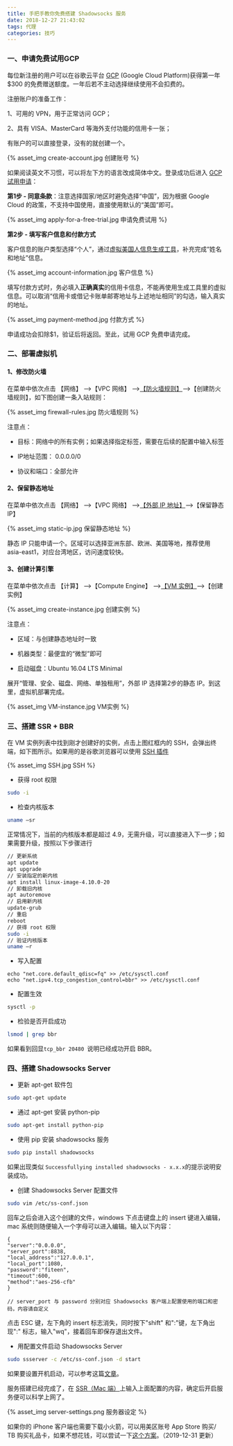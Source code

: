 ```yaml
---
title: 手把手教你免费搭建 Shadowsocks 服务
date: 2018-12-27 21:43:02
tags: 代理
categories: 技巧
---
```


### 一、申请免费试用GCP

每位新注册的用户可以在谷歌云平台 [GCP](https://cloud.google.com/free/) (Google Cloud Platform)获得第一年$300 的免费赠送额度。一年后若不主动选择继续使用不会扣费的。

<!--more-->

注册账户的准备工作：

1、可用的 VPN，用于正常访问 GCP；

2、具有 VISA、MasterCard 等海外支付功能的信用卡一张；

有账户的可以直接登录，没有的就创建一个。

 {% asset_img create-account.jpg 创建账号 %}

如果阅读英文不习惯，可以将左下方的语言改成简体中文。登录成功后进入 [GCP 试用申请](https://console.cloud.google.com/freetrial)：

**第1步 - 同意条款**：注意选择国家/地区时避免选择“中国”，因为根据 Google Cloud 的政策，不支持中国使用，直接使用默认的“美国”即可。

 {% asset_img apply-for-a-free-trial.jpg 申请免费试用 %}

**第2步 - 填写客户信息和付款方式**

客户信息的账户类型选择“个人”，通过[虚拟美国人信息生成工具](http://www.haoweichi.com/Index/random)，补充完成“姓名和地址”信息。

 {% asset_img account-information.jpg 客户信息 %}

填写付款方式时，务必填入**正确真实**的信用卡信息，不能再使用生成工具里的虚拟信息。可以取消“信用卡或借记卡账单邮寄地址与上述地址相同”的勾选，输入真实的地址。

 {% asset_img payment-method.jpg 付款方式 %}

申请成功会扣除$1，验证后将返回。至此，试用 GCP 免费申请完成。



### 二、部署虚拟机

#### 1、修改防火墙

在菜单中依次点击 【网络】 –>【VPC 网络】 –>[【防火墙规则】](https://console.cloud.google.com/networking/firewalls/list)–>【创建防火墙规则】，如下图创建一条入站规则：

 {% asset_img firewall-rules.jpg 防火墙规则 %}

注意点：

- 目标：网络中的所有实例；如果选择指定标签，需要在后续的配置中输入标签

- IP地址范围： 0.0.0.0/0

- 协议和端口：全部允许

#### 2、保留静态地址

在菜单中依次点击 【网络】 –>【VPC 网络】 –>[【外部 IP 地址】](https://console.cloud.google.com/networking/addresses/list)–>【保留静态 IP】

 {% asset_img static-ip.jpg 保留静态地址 %}

静态 IP 只能申请一个。区域可以选择亚洲东部、欧洲、美国等地，推荐使用 asia-east1，对应台湾地区，访问速度较快。

#### 3、创建计算引擎

在菜单中依次点击 【计算】 –>【Compute Engine】 –>[【VM 实例】](https://console.cloud.google.com/networking/addresses/list)–>【创建实例】

 {% asset_img create-instance.jpg 创建实例 %}

注意点：

- 区域：与创建静态地址时一致

- 机器类型：最便宜的“微型”即可

- 启动磁盘：Ubuntu 16.04 LTS Minimal

展开“管理、安全、磁盘、网络、单独租用”，外部 IP 选择第2步的静态 IP。到这里，虚拟机部署完成。

 {% asset_img VM-instance.jpg VM实例 %}



### 三、搭建 SSR + BBR

在 VM 实例列表中找到刚才创建好的实例，点击上图红框内的 SSH，会弹出终端，如下图所示。如果用的是谷歌浏览器可以使用 [SSH 插件](https://chrome.google.com/webstore/detail/ssh-for-google-cloud-plat/ojilllmhjhibplnppnamldakhpmdnibd)

 {% asset_img SSH.jpg SSH %}

- 获得 root 权限

```bash
sudo -i
```

- 检查内核版本

```bash
uname –sr
```

正常情况下，当前的内核版本都是超过 4.9，无需升级，可以直接进入下一步；如果需要升级，按照以下步骤进行

```bash
// 更新系统
apt update
apt upgrade
// 安装指定的新内核
apt install linux-image-4.10.0-20
// 卸载旧内核
apt autoremove
// 启用新内核
update-grub
// 重启
reboot
// 获得 root 权限
sudo -i
// 验证内核版本
uname –r
```

- 写入配置

```
echo "net.core.default_qdisc=fq" >> /etc/sysctl.conf
echo "net.ipv4.tcp_congestion_control=bbr" >> /etc/sysctl.conf
```

- 配置生效

```bash
sysctl -p
```

- 检验是否开启成功

```bash
lsmod | grep bbr
```

如果看到回显`tcp_bbr 20480 `说明已经成功开启 BBR。

### 四、搭建 Shadowsocks Server

- 更新 apt-get 软件包

```bash
sudo apt-get update
```

- 通过 apt-get 安装 python-pip

```bash
sudo apt-get install python-pip
```

- 使用 pip 安装 shadowsocks 服务

```bash
sudo pip install shadowsocks
```

如果出现类似 `Successfullying installed shadowsocks - x.x.x`的提示说明安装成功。

- 创建  Shadowsocks Server 配置文件

```bash
sudo vim /etc/ss-conf.json
```

回车之后会进入这个创建的文件，windows 下点击键盘上的 insert 键进入编辑，mac 系统则随便输入一个字母可以进入编辑。输入以下内容：

```
{
"server":"0.0.0.0",
"server_port":8838,
"local_address":"127.0.0.1",
"local_port":1080,
"password":"fiteen",
"timeout":600,
"method":"aes-256-cfb"
}

// server_port 与 password 分别对应 Shadowsocks 客户端上配置使用的端口和密码，内容请自定义
```

点击 ESC 键，左下角的 insert 标志消失，同时按下"shift" 和":"键，左下角出现":" 标志，输入"wq"，接着回车即保存退出文件。

- 用配置文件启动 Shadowsocks Server

```bash
sudo ssserver -c /etc/ss-conf.json -d start
```

如果要设置开机启动，可以参考这篇[文章](https://my.oschina.net/oncereply/blog/467349)。

服务搭建已经完成了，在 [SSR（Mac 端）](https://github.com/shadowsocks/ShadowsocksX-NG/releases)上输入上面配置的内容，确定后开启服务便可以科学上网了。

 {% asset_img server-settings.png 服务器设定 %}

如果你的 iPhone 客户端也需要下载小火箭，可以用美区账号 App Store 购买/ TB 购买礼品卡，如果不想花钱，可以尝试一下[这个方案](https://github.com/v2ss/shadowrocket)。（2019-12-31 更新）

